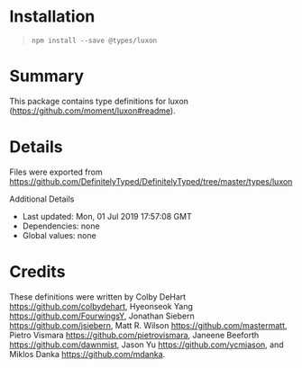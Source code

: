 # Installation
> `npm install --save @types/luxon`

# Summary
This package contains type definitions for luxon (https://github.com/moment/luxon#readme).

# Details
Files were exported from https://github.com/DefinitelyTyped/DefinitelyTyped/tree/master/types/luxon

Additional Details
 * Last updated: Mon, 01 Jul 2019 17:57:08 GMT
 * Dependencies: none
 * Global values: none

# Credits
These definitions were written by Colby DeHart <https://github.com/colbydehart>, Hyeonseok Yang <https://github.com/FourwingsY>, Jonathan Siebern <https://github.com/jsiebern>, Matt R. Wilson <https://github.com/mastermatt>, Pietro Vismara <https://github.com/pietrovismara>, Janeene Beeforth <https://github.com/dawnmist>, Jason Yu <https://github.com/ycmjason>, and Miklos Danka <https://github.com/mdanka>.
